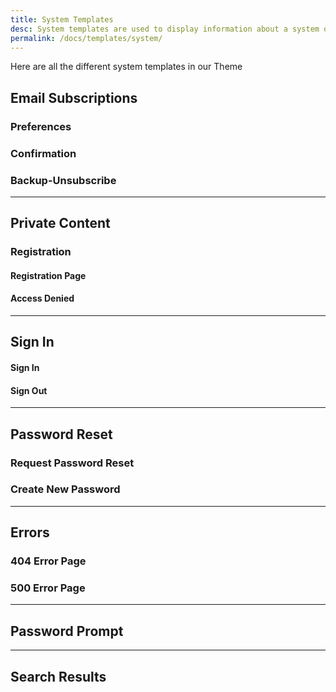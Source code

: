 ```yaml
---
title: System Templates
desc: System templates are used to display information about a system or a service.
permalink: /docs/templates/system/
---
```


Here are all the different system templates in our Theme

## Email Subscriptions

### Preferences
### Confirmation
### Backup-Unsubscribe

---

## Private Content
### Registration
#### Registration Page
#### Access Denied

---

## Sign In
#### Sign In
#### Sign Out

---

## Password Reset
### Request Password Reset
### Create New Password

---

## Errors
### 404 Error Page
### 500 Error Page

---

## Password Prompt

---

## Search Results
